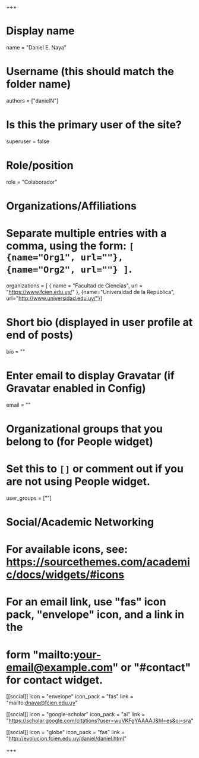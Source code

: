 +++
# Display name
name = "Daniel E. Naya"

# Username (this should match the folder name)
authors = ["danielN"]

# Is this the primary user of the site?
superuser = false

# Role/position
role = "Colaborador"

# Organizations/Affiliations
#   Separate multiple entries with a comma, using the form: `[ {name="Org1", url=""}, {name="Org2", url=""} ]`.
organizations = [ { name = "Facultad de Ciencias", url = "https://www.fcien.edu.uy/" }, {name="Universidad de la República", url="http://www.universidad.edu.uy/"}]

# Short bio (displayed in user profile at end of posts)
bio = ""

# Enter email to display Gravatar (if Gravatar enabled in Config)
email = ""


# Organizational groups that you belong to (for People widget)
#   Set this to `[]` or comment out if you are not using People widget.
user_groups = [""]

# Social/Academic Networking
# For available icons, see: https://sourcethemes.com/academic/docs/widgets/#icons
#   For an email link, use "fas" icon pack, "envelope" icon, and a link in the
#   form "mailto:your-email@example.com" or "#contact" for contact widget.

[[social]]
  icon = "envelope"
  icon_pack = "fas"
  link = "mailto:dnaya@fcien.edu.uy"

[[social]]
  icon = "google-scholar"
  icon_pack = "ai"
  link = "https://scholar.google.com/citations?user=wuVKFgYAAAAJ&hl=es&oi=sra"
  
[[social]]
  icon = "globe"
  icon_pack = "fas"
  link = "http://evolucion.fcien.edu.uy/daniel/daniel.html"


+++

